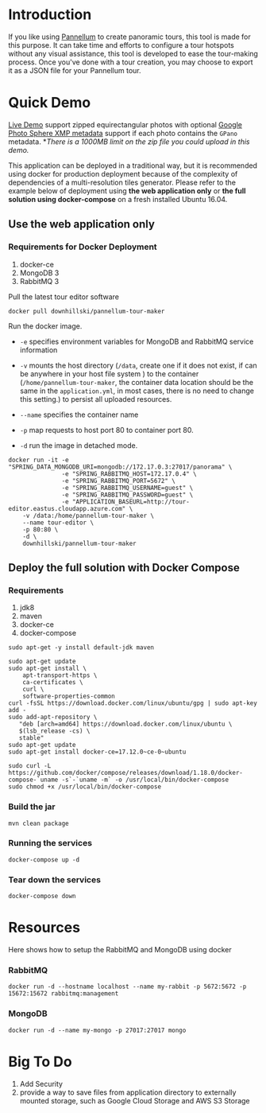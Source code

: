 # Introduction
If you like using [Pannellum](https://pannellum.org/) to create panoramic tours, this tool is made for this purpose. It can take time and
efforts to configure a tour hotspots without any visual assistance, this tool is developed to ease the tour-making
process. Once you've done with a tour creation, you may choose to export it as a JSON file for your Pannellum tour.

# Quick Demo
[Live Demo](http://tour-editor.eastus.cloudapp.azure.com/) 
support zipped equirectangular photos with optional 
[Google Photo Sphere XMP metadata](https://developers.google.com/streetview/spherical-metadata)
support if each photo contains the `GPano` metadata. **There is a 1000MB limit on the zip file you could upload in this demo.*

This application can be deployed in a traditional way, 
but it is recommended using docker for production deployment because of the complexity of 
dependencies of a multi-resolution tiles generator. Please refer to the example below
of deployment using **the web application only** or **the full solution using 
docker-compose** on a fresh installed Ubuntu 16.04.

## Use the web application only
### Requirements for Docker Deployment 
1. docker-ce
2. MongoDB 3
3. RabbitMQ 3

Pull the latest tour editor software
```
docker pull downhillski/pannellum-tour-maker
```
Run the docker image. 

- `-e` specifies environment variables for MongoDB and RabbitMQ service information

- `-v` mounts the host directory (`/data`, create one if it does not exist, 
if can be anywhere in your host file system ) to the container (`/home/pannellum-tour-maker`, 
the container data location should be the same in the `application.yml`, in most cases, 
there is no need to change this setting.)
to persist all uploaded resources.
- `--name` specifies the container name
- `-p` map requests to host port 80 to container port 80.
- `-d` run the image in detached mode.
 
```
docker run -it -e "SPRING_DATA_MONGODB_URI=mongodb://172.17.0.3:27017/panorama" \
               -e "SPRING_RABBITMQ_HOST=172.17.0.4" \
               -e "SPRING_RABBITMQ_PORT=5672" \
               -e "SPRING_RABBITMQ_USERNAME=guest" \
               -e "SPRING_RABBITMQ_PASSWORD=guest" \
               -e "APPLICATION_BASEURL=http://tour-editor.eastus.cloudapp.azure.com" \
    -v /data:/home/pannellum-tour-maker \
    --name tour-editor \
    -p 80:80 \
    -d \
    downhillski/pannellum-tour-maker
```

## Deploy the full solution with Docker Compose
### Requirements
1. jdk8
1. maven
2. docker-ce
3. docker-compose

```
sudo apt-get -y install default-jdk maven
```
```
sudo apt-get update
sudo apt-get install \
    apt-transport-https \
    ca-certificates \
    curl \
    software-properties-common
curl -fsSL https://download.docker.com/linux/ubuntu/gpg | sudo apt-key add -
sudo add-apt-repository \
   "deb [arch=amd64] https://download.docker.com/linux/ubuntu \
   $(lsb_release -cs) \
   stable"
sudo apt-get update
sudo apt-get install docker-ce=17.12.0~ce-0~ubuntu
```
```
sudo curl -L https://github.com/docker/compose/releases/download/1.18.0/docker-compose-`uname -s`-`uname -m` -o /usr/local/bin/docker-compose
sudo chmod +x /usr/local/bin/docker-compose
```

### Build the jar
```
mvn clean package
```
### Running the services
```
docker-compose up -d
```
### Tear down the services
```
docker-compose down
```


# Resources
Here shows how to setup the RabbitMQ and MongoDB using docker
### RabbitMQ
```
docker run -d --hostname localhost --name my-rabbit -p 5672:5672 -p 15672:15672 rabbitmq:management
```
### MongoDB
```
docker run -d --name my-mongo -p 27017:27017 mongo
```

# Big To Do
1. Add Security
2. provide a way to save files from application directory to externally mounted storage, such as Google Cloud Storage and AWS S3 Storage